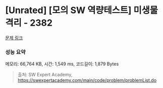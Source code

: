# [Unrated] [모의 SW 역량테스트] 미생물 격리 - 2382 

[문제 링크](https://swexpertacademy.com/main/code/problem/problemDetail.do?contestProbId=AV597vbqAH0DFAVl) 

### 성능 요약

메모리: 66,764 KB, 시간: 1,549 ms, 코드길이: 1,879 Bytes



> 출처: SW Expert Academy, https://swexpertacademy.com/main/code/problem/problemList.do